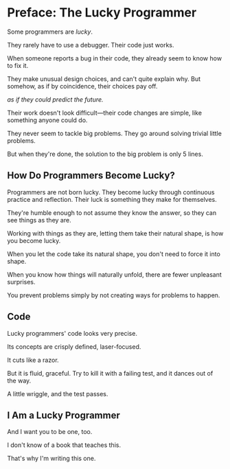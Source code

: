 # Preface: The Lucky Programmer

Some programmers are _lucky_.

They rarely have to use a debugger. Their code just works.

When someone reports a bug in their code, they already seem to know how to fix it.

They make unusual design choices, and can't quite explain why. But somehow, as if by coincidence, their choices pay off.

_as if they could predict the future._

Their work doesn't look difficult—their code changes are simple, like something anyone could do.

They never seem to tackle big problems. They go around solving trivial little
problems.

But when they're done, the solution to the big problem is only 5 lines.

## How Do Programmers Become Lucky?

Programmers are not born lucky. They become lucky through continuous practice and reflection. Their luck is something they make for themselves.

They're humble enough to not assume they know the answer, so they can see things as they are.

Working with things as they are, letting them take their natural shape, is how you become lucky.

When you let the code take its natural shape, you don't need to force it into shape.

When you know how things will naturally unfold, there are fewer unpleasant surprises.

You prevent problems simply by not creating ways for problems to happen.

## Code

Lucky programmers' code looks very precise.

Its concepts are crisply defined, laser-focused.

It cuts like a razor.

But it is fluid, graceful. Try to kill it with a failing test, and it dances out of the way.

A little wriggle, and the test passes.

## I Am a Lucky Programmer

And I want you to be one, too.

I don't know of a book that teaches this.

That's why I'm writing this one.
